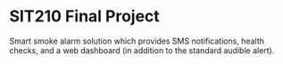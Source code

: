 # SIT210 Final Project
Smart smoke alarm solution which provides SMS notifications, health checks, and a web dashboard (in addition to the standard audible alert).
